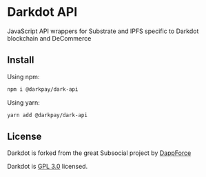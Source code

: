 # Darkdot API 

JavaScript API wrappers for Substrate and IPFS specific to Darkdot blockchain and DeCommerce

## Install

Using npm:

```bash
npm i @darkpay/dark-api
```

Using yarn:

```bash
yarn add @darkpay/dark-api
```

## License

Darkdot is forked from the great Subsocial project by [DappForce](https://github.com/dappforce)

Darkdot is [GPL 3.0](./LICENSE) licensed.
